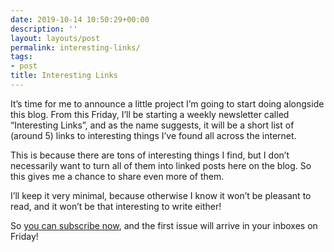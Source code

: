 ```yaml
---
date: 2019-10-14 10:50:29+00:00
description: ''
layout: layouts/post
permalink: interesting-links/
tags:
- post
title: Interesting Links
---
```


<p>It&#8217;s time for me to announce a little project I&#8217;m going to start doing alongside this blog. From this Friday, I&#8217;ll be starting a weekly newsletter called &#8220;Interesting Links&#8221;, and as the name suggests, it will be a short list of (around 5) links to interesting things I&#8217;ve found all across the internet.</p>
<p>This is because there are tons of interesting things I find, but I don&#8217;t necessarily want to turn all of them into linked posts here on the blog. So this gives me a chance to share even more of them.</p>
<p>I&#8217;ll keep it very minimal, because otherwise I know it won&#8217;t be pleasant to read, and it won&#8217;t be that interesting to write either!</p>
<p>So <a href="https://www.getrevue.co/profile/chrishannah">you can subscribe now</a>, and the first issue will arrive in your inboxes on Friday!</p>